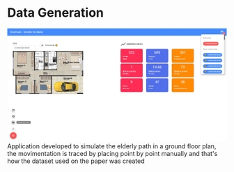 
# Data Generation
![Application to generate data](interface/geradorDados/img/geradordados.jpg)
Application developed to simulate the elderly path in a ground floor plan, the movimentation is traced by placing point by point manually and that's how the dataset used on the paper was created

